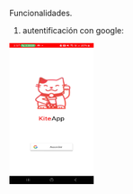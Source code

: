 Funcionalidades.
1. autentificación con google:
<img src="https://github.com/Toudopooks/KiteApp/blob/8ddb8d8265c7f4ed3110c7b2f4cc21b9f8ba8158/Screenshot_20241207_035707_KiteApp.jpg" height="250" width="150"/>

